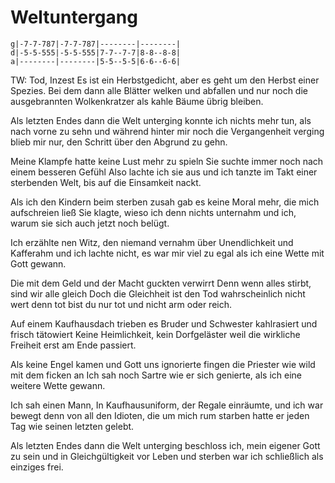 # Weltuntergang

```             (2x)
g|-7-7-787|-7-7-787|--------|--------|
d|-5-5-555|-5-5-555|7-7--7-7|8-8--8-8|
a|--------|--------|5-5--5-5|6-6--6-6|
```

TW: Tod, Inzest
Es ist ein Herbstgedicht, aber es geht um den Herbst einer Spezies.
Bei dem dann alle Blätter welken und abfallen und nur noch die ausgebrannten
Wolkenkratzer als kahle Bäume übrig bleiben.

Als letzten Endes dann die Welt unterging
konnte ich nichts mehr tun, als nach vorne zu sehn
und während hinter mir noch die Vergangenheit verging
blieb mir nur, den Schritt über den Abgrund zu gehn.

Meine Klampfe hatte keine Lust mehr zu spieln
Sie suchte immer noch nach einem besseren Gefühl
Also lachte ich sie aus und ich tanzte im Takt
einer sterbenden Welt, bis auf die Einsamkeit nackt.

Als ich den Kindern beim sterben zusah
gab es keine Moral mehr, die mich aufschreien ließ
Sie klagte, wieso ich denn nichts unternahm
und ich, warum sie sich auch jetzt noch belügt.

Ich erzählte nen Witz, den niemand vernahm
über Unendlichkeit und Kafferahm
und ich lachte nicht, es war mir viel zu egal
als ich eine Wette mit Gott gewann.

Die mit dem Geld und der Macht guckten verwirrt
Denn wenn alles stirbt, sind wir alle gleich
Doch die Gleichheit ist den Tod wahrscheinlich nicht wert
denn tot bist du nur tot und nicht arm oder reich.

Auf einem Kaufhausdach trieben es Bruder und Schwester
kahlrasiert und frisch tätowiert
Keine Heimlichkeit, kein Dorfgeläster
weil die wirkliche Freiheit erst am Ende passiert.

Als keine Engel kamen und Gott uns ignorierte
fingen die Priester wie wild mit dem ficken an
Ich sah noch Sartre wie er sich genierte,
als ich eine weitere Wette gewann.

Ich sah einen Mann, In Kaufhausuniform,
der Regale einräumte, und ich war bewegt
denn von all den Idioten, die um mich rum starben
hatte er jeden Tag wie seinen letzten gelebt.

Als letzten Endes dann die Welt unterging
beschloss ich, mein eigener Gott zu sein
und in Gleichgültigkeit vor Leben und sterben
war ich schließlich als einziges frei.
